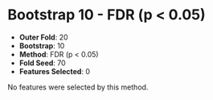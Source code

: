 # Bootstrap 10 - FDR (p < 0.05)

- **Outer Fold**: 20
- **Bootstrap**: 10
- **Method**: FDR (p < 0.05)
- **Fold Seed**: 70
- **Features Selected**: 0

No features were selected by this method.
